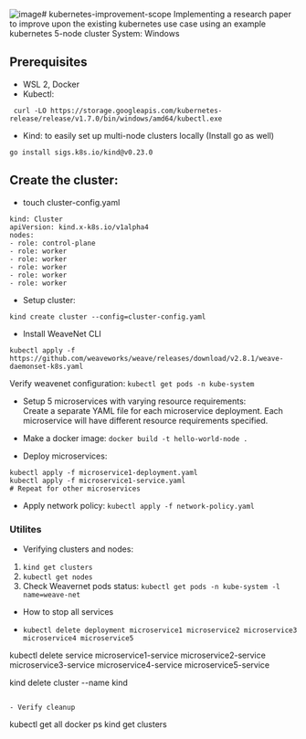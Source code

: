 ![image](https://github.com/valkyron/kubernetes-improvement-scope/assets/45105530/8c014505-a51b-46b8-8df1-cc3153707ee6)# kubernetes-improvement-scope
Implementing a research paper to improve upon the existing kubernetes use case using an example kubernetes 5-node cluster
System: Windows

## Prerequisites

- WSL 2, Docker
- Kubectl:
```
 curl -LO https://storage.googleapis.com/kubernetes-release/release/v1.7.0/bin/windows/amd64/kubectl.exe
```

- Kind: to easily set up multi-node clusters locally (Install go as well)
```
go install sigs.k8s.io/kind@v0.23.0
```

## Create the cluster:

- touch cluster-config.yaml
```
kind: Cluster
apiVersion: kind.x-k8s.io/v1alpha4
nodes:
- role: control-plane
- role: worker
- role: worker
- role: worker
- role: worker
- role: worker
```

- Setup cluster:
```
kind create cluster --config=cluster-config.yaml
```

- Install WeaveNet CLI
```
kubectl apply -f https://github.com/weaveworks/weave/releases/download/v2.8.1/weave-daemonset-k8s.yaml
```

Verify weavenet configuration:
```kubectl get pods -n kube-system```

- Setup 5 microservices with varying resource requirements:<br>
Create a separate YAML file for each microservice deployment. Each microservice will have different resource requirements specified.

- Make a docker image: ```docker build -t hello-world-node .```

- Deploy microservices:
```
kubectl apply -f microservice1-deployment.yaml
kubectl apply -f microservice1-service.yaml
# Repeat for other microservices
```

- Apply network policy:
 ```kubectl apply -f network-policy.yaml```

### Utilites

- Verifying clusters and nodes:

1. ```kind get clusters```
2. ```kubectl get nodes```
3. Check Weavernet pods status: ```kubectl get pods -n kube-system -l name=weave-net```

- How to stop all services

- ```
  kubectl delete deployment microservice1 microservice2 microservice3 microservice4 microservice5
kubectl delete service microservice1-service microservice2-service microservice3-service microservice4-service microservice5-service

kind delete cluster --name kind
  ```

- Verify cleanup
```
kubectl get all
docker ps
kind get clusters
```
